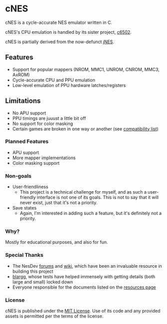 # cNES

cNES is a cycle-accurate NES emulator written in C.

cNES's CPU emulation is handled by its sister project,
[c6502](https://github.com/caseif/c6502).

cNES is partially derived from the now-defunct
[jNES](https://github.com/caseif/jNES).

## Features

- Support for popular mappers (NROM, MMC1, UNROM, CNROM, MMC3, AxROM)
- Cycle-accurate CPU and PPU emulation
- Low-level emulation of PPU hardware latches/registers

## Limitations

- No APU support
- PPU timings are juuust a little bit off
- No support for color masking
- Certain games are broken in one way or another (see [compatibility list](https://github.com/caseif/cNES/wiki/Compatibility))

### Planned Features

- APU support
- More mapper implementations
- Color masking support

### Non-goals

- User-friendliness
  - This project is a technical challenge for myself, and as such a
    user-friendly interface is not one of its goals. This is not to say that
    it will never exist, just that it's not a priority.
- Save states
  - Again, I'm interested in adding such a feature, but it's definitely not a
    priority.

### Why?

Mostly for educational purposes, and also for fun.

### Special Thanks

- The NesDev [forums](https://forums.nesdev.com/) and
  [wiki](http://wiki.nesdev.com), which have been an invaluable resource in
  building this project
- [blargg](http://blargg.8bitalley.com/), whose tests have helped immensely with
  getting details (both large and small) locked down
- Everyone responsible for the documents listed on the
  [resources page](doc/RESOURCES.md)

### License

cNES is published under the [MIT License](https://opensource.org/licenses/MIT).
Use of its code and any provided assets is permitted per the terms of the
license.
